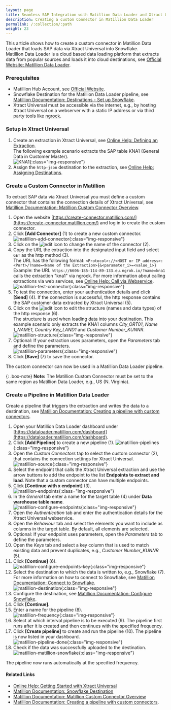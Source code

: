 ```yaml
---
layout: page
title: Seamless SAP Integration with Matillion Data Loader and Xtract Universal 
description: Creating a custom Connector in Matillion Data Loader 
permalink: /:collection/:path
weight: 23
---
```


This article shows how to create a custom connector in Matillion Data Loader that loads SAP data via Xtract Universal into Snowflake.<br>
Matillion Data Loader is a cloud based data loading platform that extracts data from popular sources and loads it into cloud destinations, see [Official Website: Matillion Data Loader](https://www.matillion.com/products/data-loader/).

### Prerequisites

- Matillion Hub Account, see [Official Website](https://hub.matillion.com/). 
- Snowflake Destination for the Matillion Data Loader pipeline, see [Matillion Documentation: Destinations - Set up Snowflake](https://documentation.matillion.com/mdl/docs/set-up-snowflake).
- Xtract Universal must be accessible via the internet, e.g., by hosting Xtract Universal on a webserver with a static IP address or via third party tools like [ngrock](https://ngrok.com/). 

### Setup in Xtract Universal

1. Create an extraction in Xtract Universal, see [Online Help: Defining an Extraction](https://help.theobald-software.com/en/xtract-universal/getting-started/define-a-table-extraction). <br>
The following example scenario extracts the SAP table KNA1 (General Data in Customer Master).<br>
![KNA1](/img/contents/xu/kna1.png){:class="img-responsive"}
2. Assign the `http-json` destination to the extraction, see [Online Help: Assigning Destinations](https://help.theobald-software.com/en/xtract-universal/getting-started/write-data-to-destination#assigning-destinations-to-extractions).

### Create a Custom Connector in Matillion

To extract SAP data via Xtract Universal you must define a custom connector that contains the connection details of Xtract Universal, see [Matillion Documentation: Matillion Custom Connector Overview](https://documentation.matillion.com/mcc/docs/custom-connector-overview).

1. Open the website [https://create-connector.matillion.com/](https://create-connector.matillion.com/) and log in to create the custom connector.
2. Click **[Add Connector]** (1) to create a new custom connector.<br>
![matillion-add-connector](/img/contents/xu/matillion-add-connector.png){:class="img-responsive"}
3. Click on the ![edit](/img/contents/icons/edit2.png) icon to change the name of the connector (2).
3. Copy the URL the extraction into the designated input field and select `GET` as the http method (3).<br>
The URL has the following format: `<Protocol>://<HOST or IP address>:<Port>/?name=<Name of the Extraction>{&<parameter_i>=<value_i>}`<br>
Example: the URL `https://6606-185-114-89-133.eu.ngrok.io/?name=kna1` calls the extraction "kna1" via ngrock.
For more information about calling extractions via web services, see [Online Help: Call via Webservice](https://help.theobald-software.com/en/xtract-universal/execute-and-automate-extractions/call-via-webservice).<br>
![matillion-test-connector](/img/contents/xu/matillion-test-connector.png){:class="img-responsive"}
4. To test the connection, enter your authentication details and click **[Send]** (4). 
If the connection is successful, the http response contains the SAP customer data extracted by Xtract Universal (5).
5. Click on the ![edit](/img/contents/icons/edit.png) icon to edit the structure (names and data types) of the http response (6).<br>
The structure is used when loading data into your destination.
This example scenario only extracts the KNA1 columns *City_ORT01*, *Name 1_NAME1*, *Country Key_LAND1* and *Customer Number_KUNNR*.<br>
![matillion-structure](/img/contents/xu/matillion-structure.png){:class="img-responsive"} 
6. Optional: If your extraction uses parameters, open the *Parameters* tab and define the parameters.<br>
![matillion-parameters](/img/contents/xu/matillion-parameters.png){:class="img-responsive"}
7. Click **[Save]** (7) to save the connector.

The custom connector can now be used in a Matillion Data Loader pipeline.

{: .box-note}
**Note:** The Matillion Custom Connector must be set to the same region as Matillion Data Loader, e.g., US (N. Virginia).

### Create a Pipeline in Matillion Data Loader

Create a pipeline that triggers the extraction and writes the data to a destination, see [Matillion Documentation: Creating a pipeline with custom connectors](https://documentation.matillion.com/mcc/docs/custom-connector-batch-pipeline).

1. Open your Matillion Data Loader dashboard under [https://dataloader.matillion.com/dashboard](https://dataloader.matillion.com/dashboard).
2. Click **[Add Pipeline]** to create a new pipeline (1).
![matillion-pipelines](/img/contents/xu/matillion-pipelines.png){:class="img-responsive"}
3. Open the *Custom Connectors* tap to select the custom connector (2), that contains the connection settings for Xtract Universal. 
![matillion-source](/img/contents/xu/matillion-source.png){:class="img-responsive"}
4. Select the endpoint that calls the Xtract Universal extraction and use the arrow buttons to add the endpoint to the list **Endpoints to extract and load**.
Note that a custom connector can have multiple endpoints.
5. Click **[Continue with x endpoint]** (3).<br>
![matillion-endpoints](/img/contents/xu/matillion-endpoint.png){:class="img-responsive"}
6. In the *General* tab enter a name for the target table (4) under **Data warehouse table name**.<br>
![matillion-configure-endpoints](/img/contents/xu/matillion-configure-endpoint.png){:class="img-responsive"}
7. Open the *Authentication* tab and enter the authentication details for the Xtract Universal webservice.
8. Open the *Behaviour* tab and select the elements you want to include as columns in the target table. By default, all elements are selected.
9. Optional: If your endpoint uses parameters, open the *Parameters* tab to define the parameters.
10. Open the *Keys* tab and select a key column that is used to match existing data and prevent duplicates, e.g., *Customer Number_KUNNR* (5).
11. Click **[Continue]** (6).<br>
![matillion-configure-endpoints-key](/img/contents/xu/matillion-configure-endpoint-key.png){:class="img-responsive"}
12. Select the destination to which the data is written to, e.g., Snowflake (7). 
For more information on how to connect to Snowflake, see [Matillion Documentation: Connect to Snowflake](https://documentation.matillion.com/mdl/docs/connect-to-snowflake).<br>
![matillion-destination](/img/contents/xu/matillion-destination.png){:class="img-responsive"}
13. Configure the destination, see [Matillion Documentation: Configure Snowflake](https://documentation.matillion.com/mdl/docs/connect-to-snowflake#configure-snowflake).
14. Click **[Continue]**.
15. Enter a name for the pipeline (8).<br>
![matillion-frequency](/img/contents/xu/matillion-frequency.png){:class="img-responsive"}
16. Select at which interval pipeline is to be executed (9). The pipeline first runs after it is created and then continues with the specified frequency.
17. Click **[Create pipeline]** to create and run the pipeline (10). The pipeline is now listed in your dashboard.<br>
![matillion-pipeline-done](/img/contents/xu/matillion-pipeline-done.png){:class="img-responsive"}
18. Check if the data was successfully uploaded to the destination.<br>
![matillion-matillion-snowflake](/img/contents/xu/matillion-snowflake.png){:class="img-responsive"}

The pipeline now runs automatically at the specified frequency. 

#### Related Links

- [Online Help: Getting Started with Xtract Universal](https://help.theobald-software.com/en/xtract-universal/getting-started)
- [Matillion Documentation: Snowflake Destination](https://documentation.matillion.com/mdl/docs/set-up-snowflake)
- [Matillion Documentation: Matillion Custom Connector Overview](https://documentation.matillion.com/mcc/docs/custom-connector-overview)
- [Matillion Documentation: Creating a pipeline with custom connectors](https://documentation.matillion.com/mcc/docs/custom-connector-batch-pipeline).
